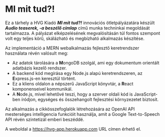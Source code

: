 # MI mit tud?!

Ez a tárhely a HVG Kiadó **_MI mit tud?!_** innovációs ötletpályázatára készült **_Audio teaserek, -a beszélő címlap_** című munka techninkai megoldását tartalmazza.
A pályázat elképzelésének megvalósításán túl fontos szempont volt egy teljes körű, skálázható és megbízható alkalmazás készítése.

Az implementáció a MERN webalkalmazás fejlesztő keretrendszer használata révén valósult meg: 
* Az adatok tárolására a **M**ongoDB szolgál, ami egy dokumentum orientált adatbázis kezelő rendszer.
* A backend kód megírása egy Node.js alapú keretrendszeren, az **E**xpress.js-en keresztül történt.
* Ez a kliens oldalon a népszerű JavaScript könyvtár, a **R**eact komponenseivel kommunikál. 
* A **N**ode.js, mivel lehetővé teszi, hogy a szerver oldali kód is JavaScript-ben íródjon, egységes és összehangolt fejlesztési környzezetet biztosít.  

Az alkalmazás a cikkösszefoglalók létrehozására az OpenAI API mesterséges intelligencia funkcióit használja, amit a Google Text-to-Speech API révén szintetizál emberi beszéddé. 

A weboldal a https://hvg-app.herokuapp.com URL címen érhető el.
